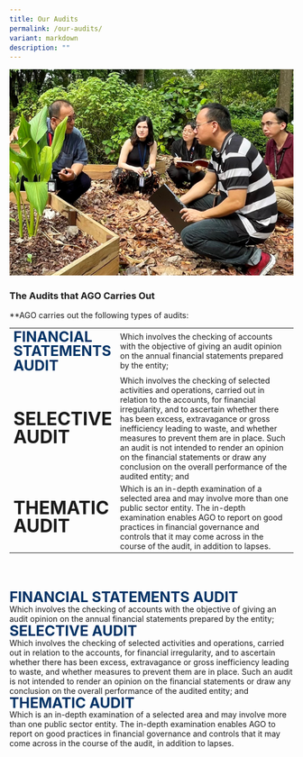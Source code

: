```yaml
---
title: Our Audits
permalink: /our-audits/
variant: markdown
description: ""
---
```

![](/images/our_audit.png)

### The Audits that AGO Carries Out
**AGO carries out the following types of audits:


<table cellspacing="0" cellpadding="0" border="0" style="width: 100%;">
<tbody>
<tr>
	<td width="30%"><span style="font-size:1.6rem; font-weight:bold; line-height: 1; margin-top: 20px; color: #003366;">FINANCIAL STATEMENTS AUDIT</span></td>
<td>Which involves the checking of accounts with the objective of giving an audit opinion on the annual financial statements prepared by the entity;</td>
</tr>
	<tr>
	<td style="border: none;"><span style="font-size:2rem; font-weight:bold; line-height: 1; margin-top: 20px;">SELECTIVE AUDIT</span></td>
<td style="border: none;">Which involves the checking of selected activities and operations, carried out in relation to the accounts, for financial irregularity, and to ascertain whether there has been excess, extravagance or gross inefficiency leading to waste, and whether measures to prevent them are in place. Such an audit is not intended to render an opinion on the financial statements or draw any conclusion on the overall performance of the audited entity; and</td>
</tr>
	<tr>
	<td><span style="font-size:2rem; font-weight:bold; line-height: 1; margin-top: 20px;">THEMATIC AUDIT</span></td>
<td>Which is an in-depth examination of a selected area and may involve more than one public sector entity. The in-depth examination enables AGO to report on good practices in financial governance and controls that it may come across in the course of the audit, in addition to lapses.</td>
</tr>
</tbody>
</table>
<br>
<br>
<br>

<div class="row is-multiline padding--bottom--lg">
      <div class="col is-one-third image-col">
       <span style="font-size:1.6rem; font-weight:bold; line-height: 1; margin-top: 20px; color: #003366;">FINANCIAL STATEMENTS AUDIT</span>
      </div>
      <div class="col padding--top padding--bottom">
          Which involves the checking of accounts with the objective of giving an audit opinion on the annual financial statements prepared by the entity;
    </div>
  </div>
	
<div class="row is-multiline padding--bottom--lg">
      <div class="col is-one-third image-col">
      <span style="font-size:1.6rem; font-weight:bold; line-height: 1; margin-top: 20px; color: #003366;">SELECTIVE AUDIT</span>
      </div>
      <div class="col padding--top padding--bottom">
Which involves the checking of selected activities and operations, carried out in relation to the accounts, for financial irregularity, and to ascertain whether there has been excess, extravagance or gross inefficiency leading to waste, and whether measures to prevent them are in place. Such an audit is not intended to render an opinion on the financial statements or draw any conclusion on the overall performance of the audited entity; and
    </div>
  </div>
	
<div class="row is-multiline padding--bottom--lg">
      <div class="col is-one-third image-col">
      <span style="font-size:1.6rem; font-weight:bold; line-height: 1; margin-top: 20px; color: #003366;">THEMATIC AUDIT</span>
      </div>
      <div class="col padding--top padding--bottomy">
          Which is an in-depth examination of a selected area and may involve more than one public sector entity. The in-depth examination enables AGO to report on good practices in financial governance and controls that it may come across in the course of the audit, in addition to lapses.
    </div>
  </div>

